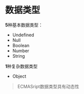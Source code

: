 # 数据类型

**5**种基本数据类型：
- Undefined
- Null
- Boolean
- Number
- String

**1**种复杂数据类型
- Object

> ECMASript数据类型具有动态性


